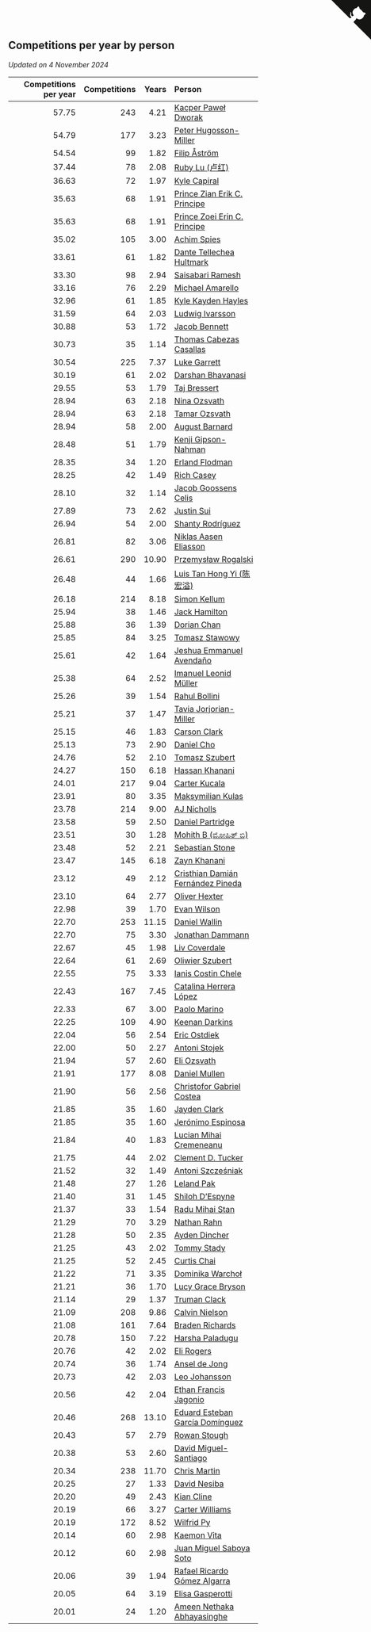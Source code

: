 ## Competitions per year by person

*Updated on  4 November 2024*

| Competitions per year | Competitions | Years | Person |
| ---: | ---: | ---: | :--- |
| 57.75 | 243 | 4.21 | [Kacper Paweł Dworak](https://www.worldcubeassociation.org/persons/2020DWOR01) |
| 54.79 | 177 | 3.23 | [Peter Hugosson-Miller](https://www.worldcubeassociation.org/persons/2021HUGO01) |
| 54.54 | 99 | 1.82 | [Filip Åström](https://www.worldcubeassociation.org/persons/2023ASTR01) |
| 37.44 | 78 | 2.08 | [Ruby Lu (卢红)](https://www.worldcubeassociation.org/persons/2022LURU01) |
| 36.63 | 72 | 1.97 | [Kyle Capiral](https://www.worldcubeassociation.org/persons/2022CAPI02) |
| 35.63 | 68 | 1.91 | [Prince Zian Erik C. Principe](https://www.worldcubeassociation.org/persons/2022PRIN08) |
| 35.63 | 68 | 1.91 | [Prince Zoei Erin C. Principe](https://www.worldcubeassociation.org/persons/2022PRIN09) |
| 35.02 | 105 | 3.00 | [Achim Spies](https://www.worldcubeassociation.org/persons/2021SPIE01) |
| 33.61 | 61 | 1.82 | [Dante Tellechea Hultmark](https://www.worldcubeassociation.org/persons/2023HULT01) |
| 33.30 | 98 | 2.94 | [Saisabari Ramesh](https://www.worldcubeassociation.org/persons/2021RAME01) |
| 33.16 | 76 | 2.29 | [Michael Amarello](https://www.worldcubeassociation.org/persons/2022AMAR09) |
| 32.96 | 61 | 1.85 | [Kyle Kayden Hayles](https://www.worldcubeassociation.org/persons/2022HAYL02) |
| 31.59 | 64 | 2.03 | [Ludwig Ivarsson](https://www.worldcubeassociation.org/persons/2022IVAR01) |
| 30.88 | 53 | 1.72 | [Jacob Bennett](https://www.worldcubeassociation.org/persons/2023BENN04) |
| 30.73 | 35 | 1.14 | [Thomas Cabezas Casallas](https://www.worldcubeassociation.org/persons/2023CASA08) |
| 30.54 | 225 | 7.37 | [Luke Garrett](https://www.worldcubeassociation.org/persons/2017GARR05) |
| 30.19 | 61 | 2.02 | [Darshan Bhavanasi](https://www.worldcubeassociation.org/persons/2022BHAV01) |
| 29.55 | 53 | 1.79 | [Taj Bressert](https://www.worldcubeassociation.org/persons/2023BRES01) |
| 28.94 | 63 | 2.18 | [Nina Ozsvath](https://www.worldcubeassociation.org/persons/2022OZSV03) |
| 28.94 | 63 | 2.18 | [Tamar Ozsvath](https://www.worldcubeassociation.org/persons/2022OZSV04) |
| 28.94 | 58 | 2.00 | [August Barnard](https://www.worldcubeassociation.org/persons/2022BARN21) |
| 28.48 | 51 | 1.79 | [Kenji Gipson-Nahman](https://www.worldcubeassociation.org/persons/2023GIPS01) |
| 28.35 | 34 | 1.20 | [Erland Flodman](https://www.worldcubeassociation.org/persons/2023FLOD01) |
| 28.25 | 42 | 1.49 | [Rich Casey](https://www.worldcubeassociation.org/persons/2023CASE06) |
| 28.10 | 32 | 1.14 | [Jacob Goossens Celis](https://www.worldcubeassociation.org/persons/2023CELI06) |
| 27.89 | 73 | 2.62 | [Justin Sui](https://www.worldcubeassociation.org/persons/2022SUIJ01) |
| 26.94 | 54 | 2.00 | [Shanty Rodríguez](https://www.worldcubeassociation.org/persons/2022CUBI01) |
| 26.81 | 82 | 3.06 | [Niklas Aasen Eliasson](https://www.worldcubeassociation.org/persons/2021ELIA01) |
| 26.61 | 290 | 10.90 | [Przemysław Rogalski](https://www.worldcubeassociation.org/persons/2013ROGA02) |
| 26.48 | 44 | 1.66 | [Luis Tan Hong Yi (陈宏溢)](https://www.worldcubeassociation.org/persons/2023YILU01) |
| 26.18 | 214 | 8.18 | [Simon Kellum](https://www.worldcubeassociation.org/persons/2016KELL12) |
| 25.94 | 38 | 1.46 | [Jack Hamilton](https://www.worldcubeassociation.org/persons/2023HAMI08) |
| 25.88 | 36 | 1.39 | [Dorian Chan](https://www.worldcubeassociation.org/persons/2023DORI01) |
| 25.85 | 84 | 3.25 | [Tomasz Stawowy](https://www.worldcubeassociation.org/persons/2021STAW01) |
| 25.61 | 42 | 1.64 | [Jeshua Emmanuel Avendaño](https://www.worldcubeassociation.org/persons/2023AVEN01) |
| 25.38 | 64 | 2.52 | [Imanuel Leonid Müller](https://www.worldcubeassociation.org/persons/2022MULL02) |
| 25.26 | 39 | 1.54 | [Rahul Bollini](https://www.worldcubeassociation.org/persons/2023BOLL01) |
| 25.21 | 37 | 1.47 | [Tavia Jorjorian-Miller](https://www.worldcubeassociation.org/persons/2023JORJ01) |
| 25.15 | 46 | 1.83 | [Carson Clark](https://www.worldcubeassociation.org/persons/2023CLAR02) |
| 25.13 | 73 | 2.90 | [Daniel Cho](https://www.worldcubeassociation.org/persons/2021CHOD01) |
| 24.76 | 52 | 2.10 | [Tomasz Szubert](https://www.worldcubeassociation.org/persons/2022SZUB02) |
| 24.27 | 150 | 6.18 | [Hassan Khanani](https://www.worldcubeassociation.org/persons/2018KHAN26) |
| 24.01 | 217 | 9.04 | [Carter Kucala](https://www.worldcubeassociation.org/persons/2015KUCA01) |
| 23.91 | 80 | 3.35 | [Maksymilian Kulas](https://www.worldcubeassociation.org/persons/2021KULA02) |
| 23.78 | 214 | 9.00 | [AJ Nicholls](https://www.worldcubeassociation.org/persons/2015NICH04) |
| 23.58 | 59 | 2.50 | [Daniel Partridge](https://www.worldcubeassociation.org/persons/2022PART02) |
| 23.51 | 30 | 1.28 | [Mohith B (ಮೋಹಿತ್ ಬಿ)](https://www.worldcubeassociation.org/persons/2023BMOH01) |
| 23.48 | 52 | 2.21 | [Sebastian Stone](https://www.worldcubeassociation.org/persons/2022STON09) |
| 23.47 | 145 | 6.18 | [Zayn Khanani](https://www.worldcubeassociation.org/persons/2018KHAN28) |
| 23.12 | 49 | 2.12 | [Cristhian Damián Fernández Pineda](https://www.worldcubeassociation.org/persons/2022PINE05) |
| 23.10 | 64 | 2.77 | [Oliver Hexter](https://www.worldcubeassociation.org/persons/2022HEXT01) |
| 22.98 | 39 | 1.70 | [Evan Wilson](https://www.worldcubeassociation.org/persons/2023WILS11) |
| 22.70 | 253 | 11.15 | [Daniel Wallin](https://www.worldcubeassociation.org/persons/2013WALL03) |
| 22.70 | 75 | 3.30 | [Jonathan Dammann](https://www.worldcubeassociation.org/persons/2021DAMM01) |
| 22.67 | 45 | 1.98 | [Liv Coverdale](https://www.worldcubeassociation.org/persons/2022COVE02) |
| 22.64 | 61 | 2.69 | [Oliwier Szubert](https://www.worldcubeassociation.org/persons/2022SZUB01) |
| 22.55 | 75 | 3.33 | [Ianis Costin Chele](https://www.worldcubeassociation.org/persons/2021CHEL01) |
| 22.43 | 167 | 7.45 | [Catalina Herrera López](https://www.worldcubeassociation.org/persons/2017LOPE31) |
| 22.33 | 67 | 3.00 | [Paolo Marino](https://www.worldcubeassociation.org/persons/2021MARI04) |
| 22.25 | 109 | 4.90 | [Keenan Darkins](https://www.worldcubeassociation.org/persons/2019DARK02) |
| 22.04 | 56 | 2.54 | [Eric Ostdiek](https://www.worldcubeassociation.org/persons/2022OSTD01) |
| 22.00 | 50 | 2.27 | [Antoni Stojek](https://www.worldcubeassociation.org/persons/2022STOJ03) |
| 21.94 | 57 | 2.60 | [Eli Ozsvath](https://www.worldcubeassociation.org/persons/2022OZSV01) |
| 21.91 | 177 | 8.08 | [Daniel Mullen](https://www.worldcubeassociation.org/persons/2016MULL04) |
| 21.90 | 56 | 2.56 | [Christofor Gabriel Costea](https://www.worldcubeassociation.org/persons/2022COST03) |
| 21.85 | 35 | 1.60 | [Jayden Clark](https://www.worldcubeassociation.org/persons/2023CLAR13) |
| 21.85 | 35 | 1.60 | [Jerónimo Espinosa](https://www.worldcubeassociation.org/persons/2023ESPI07) |
| 21.84 | 40 | 1.83 | [Lucian Mihai Cremeneanu](https://www.worldcubeassociation.org/persons/2023CREM01) |
| 21.75 | 44 | 2.02 | [Clement D. Tucker](https://www.worldcubeassociation.org/persons/2022TUCK09) |
| 21.52 | 32 | 1.49 | [Antoni Szcześniak](https://www.worldcubeassociation.org/persons/2023SZCZ04) |
| 21.48 | 27 | 1.26 | [Leland Pak](https://www.worldcubeassociation.org/persons/2023PAKL02) |
| 21.40 | 31 | 1.45 | [Shiloh D’Espyne](https://www.worldcubeassociation.org/persons/2023DESP01) |
| 21.37 | 33 | 1.54 | [Radu Mihai Stan](https://www.worldcubeassociation.org/persons/2023STAN09) |
| 21.29 | 70 | 3.29 | [Nathan Rahn](https://www.worldcubeassociation.org/persons/2021RAHN01) |
| 21.28 | 50 | 2.35 | [Ayden Dincher](https://www.worldcubeassociation.org/persons/2022DINC01) |
| 21.25 | 43 | 2.02 | [Tommy Stady](https://www.worldcubeassociation.org/persons/2022STAD01) |
| 21.25 | 52 | 2.45 | [Curtis Chai](https://www.worldcubeassociation.org/persons/2022CHAI02) |
| 21.22 | 71 | 3.35 | [Dominika Warchoł](https://www.worldcubeassociation.org/persons/2021WARC01) |
| 21.21 | 36 | 1.70 | [Lucy Grace Bryson](https://www.worldcubeassociation.org/persons/2023BRYS01) |
| 21.14 | 29 | 1.37 | [Truman Clack](https://www.worldcubeassociation.org/persons/2023CLAC02) |
| 21.09 | 208 | 9.86 | [Calvin Nielson](https://www.worldcubeassociation.org/persons/2014NIEL03) |
| 21.08 | 161 | 7.64 | [Braden Richards](https://www.worldcubeassociation.org/persons/2017RICH02) |
| 20.78 | 150 | 7.22 | [Harsha Paladugu](https://www.worldcubeassociation.org/persons/2017PALA08) |
| 20.76 | 42 | 2.02 | [Eli Rogers](https://www.worldcubeassociation.org/persons/2022ROGE05) |
| 20.74 | 36 | 1.74 | [Ansel de Jong](https://www.worldcubeassociation.org/persons/2023JONG01) |
| 20.73 | 42 | 2.03 | [Leo Johansson](https://www.worldcubeassociation.org/persons/2022JOHA08) |
| 20.56 | 42 | 2.04 | [Ethan Francis Jagonio](https://www.worldcubeassociation.org/persons/2022JAGO03) |
| 20.46 | 268 | 13.10 | [Eduard Esteban García Domínguez](https://www.worldcubeassociation.org/persons/2011EDUA01) |
| 20.43 | 57 | 2.79 | [Rowan Stough](https://www.worldcubeassociation.org/persons/2022STOU01) |
| 20.38 | 53 | 2.60 | [David Miguel-Santiago](https://www.worldcubeassociation.org/persons/2022MIGU02) |
| 20.34 | 238 | 11.70 | [Chris Martin](https://www.worldcubeassociation.org/persons/2013MART03) |
| 20.25 | 27 | 1.33 | [David Nesiba](https://www.worldcubeassociation.org/persons/2023NESI01) |
| 20.20 | 49 | 2.43 | [Kian Cline](https://www.worldcubeassociation.org/persons/2022CLIN01) |
| 20.19 | 66 | 3.27 | [Carter Williams](https://www.worldcubeassociation.org/persons/2021WILL06) |
| 20.19 | 172 | 8.52 | [Wilfrid Py](https://www.worldcubeassociation.org/persons/2016PYWI01) |
| 20.14 | 60 | 2.98 | [Kaemon Vita](https://www.worldcubeassociation.org/persons/2021VITA01) |
| 20.12 | 60 | 2.98 | [Juan Miguel Saboya Soto](https://www.worldcubeassociation.org/persons/2021SOTO01) |
| 20.06 | 39 | 1.94 | [Rafael Ricardo Gómez Algarra](https://www.worldcubeassociation.org/persons/2022ALGA01) |
| 20.05 | 64 | 3.19 | [Elisa Gasperotti](https://www.worldcubeassociation.org/persons/2021GASP01) |
| 20.01 | 24 | 1.20 | [Ameen Nethaka Abhayasinghe](https://www.worldcubeassociation.org/persons/2023ABHA02) |


<a href="https://github.com/jonatanklosko/wca_statistics" class="github-corner" aria-label="View source on Github"><svg width="80" height="80" viewBox="0 0 250 250" style="fill:#151513; color:#fff; position: absolute; top: 0; border: 0; right: 0;" aria-hidden="true"><path d="M0,0 L115,115 L130,115 L142,142 L250,250 L250,0 Z"></path><path d="M128.3,109.0 C113.8,99.7 119.0,89.6 119.0,89.6 C122.0,82.7 120.5,78.6 120.5,78.6 C119.2,72.0 123.4,76.3 123.4,76.3 C127.3,80.9 125.5,87.3 125.5,87.3 C122.9,97.6 130.6,101.9 134.4,103.2" fill="currentColor" style="transform-origin: 130px 106px;" class="octo-arm"></path><path d="M115.0,115.0 C114.9,115.1 118.7,116.5 119.8,115.4 L133.7,101.6 C136.9,99.2 139.9,98.4 142.2,98.6 C133.8,88.0 127.5,74.4 143.8,58.0 C148.5,53.4 154.0,51.2 159.7,51.0 C160.3,49.4 163.2,43.6 171.4,40.1 C171.4,40.1 176.1,42.5 178.8,56.2 C183.1,58.6 187.2,61.8 190.9,65.4 C194.5,69.0 197.7,73.2 200.1,77.6 C213.8,80.2 216.3,84.9 216.3,84.9 C212.7,93.1 206.9,96.0 205.4,96.6 C205.1,102.4 203.0,107.8 198.3,112.5 C181.9,128.9 168.3,122.5 157.7,114.1 C157.9,116.9 156.7,120.9 152.7,124.9 L141.0,136.5 C139.8,137.7 141.6,141.9 141.8,141.8 Z" fill="currentColor" class="octo-body"></path></svg></a><style>.github-corner:hover .octo-arm{animation:octocat-wave 560ms ease-in-out}@keyframes octocat-wave{0%,100%{transform:rotate(0)}20%,60%{transform:rotate(-25deg)}40%,80%{transform:rotate(10deg)}}@media (max-width:500px){.github-corner:hover .octo-arm{animation:none}.github-corner .octo-arm{animation:octocat-wave 560ms ease-in-out}}</style>
